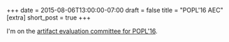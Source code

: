 +++
date = 2015-08-06T13:00:00-07:00
draft = false
title = "POPL'16 AEC"
[extra]
short_post = true
+++

I'm on the [artifact evaluation committee for POPL'16][aec].

[aec]: http://popl16-aec.seas.harvard.edu/home/
